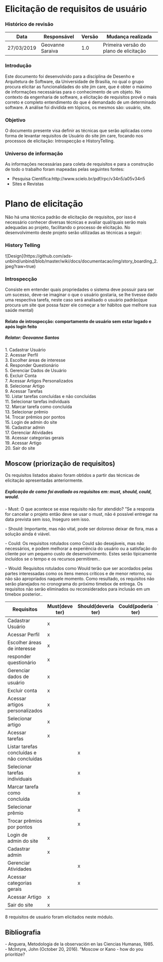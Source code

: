 <h1>Elicitação de requisitos de usuário</h1>
<h3>Histórico de revisão</h3>

| Data       | Responsável      | Versão | Mudança realizada                      |
| ---------- | ---------------- | ------ | -------------------------------------- |
| 27/03/2019 | Geovanne Saraiva | 1.0    | Primeira versão do plano de elicitação |

<h3> Introdução </h3>
Este documento foi desenvolvido para a disciplina de Desenho e Arquitetura de Software, da Universidade de Brasília, no qual o grupo procura elicitar as funcionalidades do site jim care, que é obter o máximo de informações necessárias para o conhecimento de um objeto. No contexto da engenharia de software, a elicitação de requisitos provê o mais correto e completo entendimento do que é demandado de um determinado software. A análise foi dividida em tópicos, os mesmos são: usuário, site.

<h3> Objetivo </h3>
O documento presente visa definir as técnicas que serão aplicadas como forma de levantar requisitos de Usuário do site jim care, focando nos processos de elicitação: Introspecção e HistoryTelling.

<h3> Universo de informação </h3>
As informações necessárias para coleta de requisitos e para a construção de todo o trabalho foram mapeadas pelas seguintes fontes:<br />
<ul>
  <li>Pesquisa Científica:http://www.scielo.br/pdf/rpc/v34n5/a05v34n5</li>
  <li>Sites e Revistas</li>
</ul>

<h1>Plano de elicitação</h1>
Não há uma técnica padrão de elicitação de requisitos, por isso é necessário conhecer diversas técnicas e avaliar qual/quais serão mais adequadas ao projeto, facilitando o processo de elicitação. No desenvolvimento deste projeto serão utilizadas as técnicas a seguir:

<h3>History Telling</h3>
![Design](https://github.com/ads-unbind/unbind/blob/master/wiki/docs/documentacao/img/story_boarding_2.jpeg?raw=true)

<h3>Introspecção</h3>
Consiste em entender quais propriedades o sistema deve possuir para ser um sucesso, deve-se imaginar o que o usuário gostaria, se lhe tivesse dado uma respectiva tarefa, neste caso será analisado o usuário padrão(que procura um site que possa fazer ele começar a ter hábitos que melhore sua saúde mental) <br />
<h4>Relato de introspecção: comportamento de usuário sem estar logado e após login feito</h4>
<h5>Relator: Geovanne Santos</h5>
1. Cadastrar Usuário <br />
2. Acessar Perfil <br />
3. Escolher áreas de interesse <br />
4. Responder Questionário <br />
5. Gerenciar Dados de Usuário<br />
6. Excluir Conta<br />
7. Acessar Artigos Personalizados<br />
8. Selecionar Artigo<br />
9. Acessar Tarefas<br />
10. Listar tarefas concluídas e não concluídas<br />
11. Selecionar tarefas individuais<br />
12. Marcar tarefa como concluída<br />
13. Selecionar prêmio<br />
14. Trocar prêmios por pontos<br />
15. Login de admin do site<br />
16. Cadastrar admin<br />
17. Gerenciar Atividades<br />
18. Acessar categorias gerais<br />
19. Acessar Artigo<br />
20. Sair do site<br />


<h2> Moscow (priorização de requisitos)</h2>
Os requisitos listados abaixo foram obtidos a partir das técnicas de elicitação apresentadas anteriormente.

<h5>Explicação de como foi avaliado os requisitos em: must, should, could, would.</h5>
<p>
- Must: O que acontece se esse requisito não for atendido? ”Se a resposta for cancelar o projeto então deve se usar o must, não é possível entregar na data prevista sem isso, Inseguro sem isso.
</p>
<p>
- Should: Importante, mas não vital, pode ser doloroso deixar de fora, mas a solução ainda é viável.
</p>
<p>
- Could: Os requisitos rotulados como Could são desejáveis, mas não necessários, e podem melhorar a experiência do usuário ou a satisfação do cliente por um pequeno custo de desenvolvimento. Estes serão tipicamente incluídos se o tempo e os recursos permitirem..
</p>
<p>
- Would: Requisitos rotulados como Would terão que ser acordados pelas partes interessadas como os itens menos críticos e de menor retorno, ou não são apropriados naquele momento. Como resultado, os requisitos não serão planejados no cronograma do próximo timebox de entrega. Os requisitos não serão eliminados ou reconsiderados para inclusão em um timebox posterior..
</p>

| Requisitos                                                                              | Must(deve ter) | Should(deveria ter) | Could(poderia ter) | Would(seria legal ter) |
| --------------------------------------------------------------------------------------- | -------------- | ------------------- | ------------------ | ---------------------- |
| Cadastrar Usuário                                            | x              |                     |                    |                        |
| Acessar Perfil                                                        | x              |                     |                    |                        |
| Escolher áreas de interesse                                                       | x               |                    |                    |                        |
| responder questionário                                       | x               |                     |                   |                        |
| Gerenciar dados de usuário                                    |   x             |                     |                   |                        |
| Excluir conta                                                               |  x              |                    |                    |                        |
| Acessar artigos personalizados    |   x             |                    |                    |                        |
| Selecionar artigo |  x              |                     |                    |                       |
| Acessar tarefas                                                                            | x              |                     |                    |                        |
| Listar tarefas concluídas e não concluídas                                                              |                |    x                 |                   |                        |
| Selecionar tarefas individuais                                                              |                |   x                  |                   |                        |
| Marcar tarefa como concluída                                                              |                |     x                |                   |                        |
| Selecionar prêmio                                                             |                |            x         |                   |                        |
| Trocar prêmios por pontos                                                             |                |    x                 |                   |                        |
| Login de admin do site                                                              |  x              |                     |                   |                        |
| Cadastrar admin                                                              |   x             |                     |                   |                        |
| Gerenciar Atividades                                                              |                |     x                |                   |                        |
| Acessar categorias gerais                                                              |                |   x                  |                  |                        |
| Acessar Artigo                                                              |  x              |                     |                   |                        |
| Sair do site                                                             |   x             |                     |                   |                        |


8 requisitos de usuário foram elicitados neste módulo.

<h2> Bibliografia </h2>
- Anguera, Metodologia de la observación en las Ciencias Humanas, 1985. <br />
- McIntyre, John (October 20, 2016). "Moscow or Kano - how do you prioritize?
